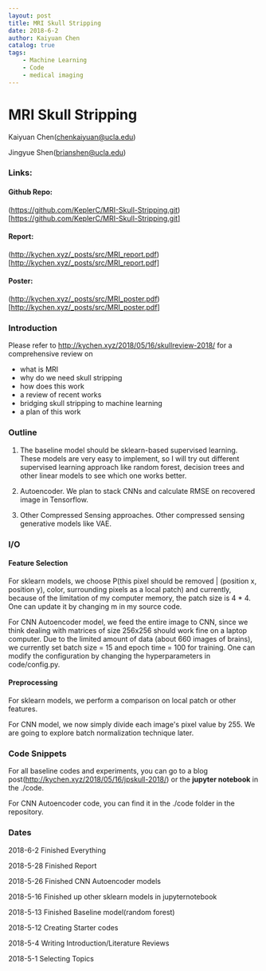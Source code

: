 ```yaml
---
layout: post
title: MRI Skull Stripping
date: 2018-6-2
author: Kaiyuan Chen
catalog: true
tags:
    - Machine Learning
    - Code
    - medical imaging
---
```



# MRI Skull Stripping

Kaiyuan Chen(chenkaiyuan@ucla.edu)

Jingyue Shen(brianshen@ucla.edu)

### Links:
#### Github Repo:
(https://github.com/KeplerC/MRI-Skull-Stripping.git)[https://github.com/KeplerC/MRI-Skull-Stripping.git]
#### Report:
(http://kychen.xyz/_posts/src/MRI_report.pdf)[http://kychen.xyz/_posts/src/MRI_report.pdf]
#### Poster:
(http://kychen.xyz/_posts/src/MRI_poster.pdf)[http://kychen.xyz/_posts/src/MRI_poster.pdf]

### Introduction 
Please refer to
http://kychen.xyz/2018/05/16/skullreview-2018/
for a comprehensive review on
* what is MRI
* why do we need skull stripping
* how does this work
* a review of recent works
* bridging skull stripping to machine learning
* a plan of this work

### Outline

1) The baseline model should be sklearn-based supervised learning. These models are very easy to implement, so I will try out different supervised learning approach like random forest, decision trees and other linear models to see which one works better. 

2) Autoencoder. We plan to stack CNNs and calculate RMSE on recovered image in Tensorflow. 

3) Other Compressed Sensing approaches. Other compressed sensing generative models like VAE. 

### I/O
#### Feature Selection

For sklearn models, we choose 
P(this pixel should be removed | (position x, position y), color, surrounding pixels as a local patch) 
and currently, because of the limitation of my computer memory, the patch size is 4 * 4. One can update it by changing m in my source code. 

For CNN Autoencoder model, we feed the entire image to CNN, since we think dealing with matrices of size 256x256 should work fine on a laptop computer. Due to the limited amount of data (about 660 images of brains), we currently set batch size = 15
and epoch time = 100 for training. One can modify the configuration by changing the hyperparameters in code/config.py.

#### Preprocessing
For sklearn models,  we perform a comparison on local patch or other features.

For CNN model, we now simply divide each image's pixel value by 255. We are going to explore batch normalization technique later.

### Code Snippets 

For all baseline codes and experiments, you can go to a blog post(http://kychen.xyz/2018/05/16/jpskull-2018/) or the **jupyter notebook** in the ./code. 

For CNN Autoencoder code, you can find it in the ./code folder in the repository.

### Dates 

2018-6-2 Finished Everything

2018-5-28 Finished Report

2018-5-26 Finished CNN Autoencoder models

2018-5-16 Finished up other sklearn models in jupyternotebook

2018-5-13 Finished Baseline model(random forest)

2018-5-12 Creating Starter codes 

2018-5-4 Writing Introduction/Literature Reviews 

2018-5-1 Selecting Topics 
